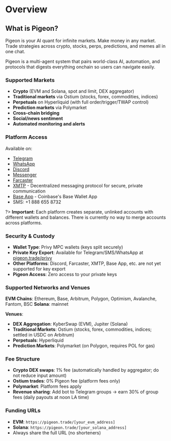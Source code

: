 # Overview

## What is Pigeon?

Pigeon is your AI quant for infinite markets. Make money in any market. Trade strategies across crypto, stocks, perps, predictions, and memes all in one chat.

Pigeon is a multi-agent system that pairs world-class AI, automation, and protocols that digests everything onchain so users can navigate easily.

### Supported Markets

- **Crypto** (EVM and Solana, spot and limit, DEX aggregator)
- **Traditional markets** via Ostium (stocks, forex, commodities, indices)
- **Perpetuals** on Hyperliquid (with full order/trigger/TWAP control)
- **Prediction markets** via Polymarket
- **Cross-chain bridging**
- **Social/news sentiment**
- **Automated monitoring and alerts**

### Platform Access

Available on:
- [Telegram](https://t.me/pigeon_trade_bot)
- [WhatsApp](https://wa.me/17813300607)
- [Discord](https://discord.com/oauth2/authorize?client_id=1390098020598550559&permissions=1126176932482112&integration_type=0&scope=bot)
- [Messenger](https://www.facebook.com/profile.php?id=61578109435276)
- [Farcaster](https://farcaster.xyz/pigeontrade)
- [XMTP](https://xmtp.chat/0xC410943B356321a3bBDFBC150D743480BF123370) - Decentralized messaging protocol for secure, private communication
- [Base App](https://join.base.app/) - Coinbase's Base Wallet App
- SMS: +1 888 655 8732

?> **Important**: Each platform creates separate, unlinked accounts with different wallets and balances. There is currently no way to merge accounts across platforms.

### Security & Custody

- **Wallet Type**: Privy MPC wallets (keys split securely)
- **Private Key Export**: Available for Telegram/SMS/WhatsApp at [pigeon.trade/privy](https://pigeon.trade/privy)
- **Other Platforms**: Discord, Farcaster, XMTP, Base App, etc. are not yet supported for key export
- **Pigeon Access**: Zero access to your private keys

### Supported Networks and Venues

**EVM Chains**: Ethereum, Base, Arbitrum, Polygon, Optimism, Avalanche, Fantom, BSC
**Solana**: mainnet

**Venues**:
- **DEX Aggregation**: KyberSwap (EVM), Jupiter (Solana)
- **Traditional Markets**: Ostium (stocks, forex, commodities, indices; settled in USDC on Arbitrum)
- **Perpetuals**: Hyperliquid
- **Prediction Markets**: Polymarket (on Polygon, requires POL for gas)

### Fee Structure

- **Crypto DEX swaps**: 1% fee (automatically handled by aggregator; do not reduce input amount)
- **Ostium trades**: 0% Pigeon fee (platform fees only)
- **Polymarket**: Platform fees apply
- **Revenue sharing**: Add bot to Telegram groups → earn 30% of group fees (daily payouts at noon LA time)

### Funding URLs

- **EVM**: `https://pigeon.trade/[your_evm_address]`
- **Solana**: `https://pigeon.trade/[your_solana_address]`
- Always share the full URL (no shorteners)

